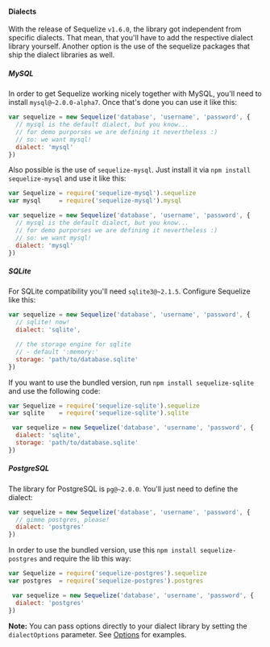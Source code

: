 #### Dialects

With the release of Sequelize `v1.6.0`, the library got independent from specific dialects. That mean, that you'll have to add the respective dialect library yourself. Another option is the use of the sequelize packages that ship the dialect libraries as well.

##### MySQL

In order to get Sequelize working nicely together with MySQL, you'll need to install `mysql@~2.0.0-alpha7`. Once that's done you can use it like this:

```js
var sequelize = new Sequelize('database', 'username', 'password', {
  // mysql is the default dialect, but you know...
  // for demo purporses we are defining it nevertheless :)
  // so: we want mysql!
  dialect: 'mysql'
})
```

Also possible is the use of `sequelize-mysql`. Just install it via `npm install sequelize-mysql` and use it like this:

```js
var Sequelize = require('sequelize-mysql').sequelize
var mysql     = require('sequelize-mysql').mysql

var sequelize = new Sequelize('database', 'username', 'password', {
  // mysql is the default dialect, but you know...
  // for demo purporses we are defining it nevertheless :)
  // so: we want mysql!
  dialect: 'mysql'
})
```

##### SQLite

For SQLite compatibility you'll need `sqlite3@~2.1.5`. Configure Sequelize like this:

```js
var sequelize = new Sequelize('database', 'username', 'password', {
  // sqlite! now!
  dialect: 'sqlite',

  // the storage engine for sqlite
  // - default ':memory:'
  storage: 'path/to/database.sqlite'
})
```

If you want to use the bundled version, run `npm install sequelize-sqlite` and use the following code:

```js
var Sequelize = require('sequelize-sqlite').sequelize
var sqlite    = require('sequelize-sqlite').sqlite

 var sequelize = new Sequelize('database', 'username', 'password', {
  dialect: 'sqlite',
  storage: 'path/to/database.sqlite'
})
```

##### PostgreSQL

The library for PostgreSQL is `pg@~2.0.0`. You'll just need to define the dialect:

```js
var sequelize = new Sequelize('database', 'username', 'password', {
  // gimme postgres, please!
  dialect: 'postgres'
})
```

In order to use the bundled version, use this `npm install sequelize-postgres` and require the lib this way:

```js
var Sequelize = require('sequelize-postgres').sequelize
var postgres  = require('sequelize-postgres').postgres

 var sequelize = new Sequelize('database', 'username', 'password', {
  dialect: 'postgres'
})
```

**Note:** You can pass options directly to your dialect library by setting the `dialectOptions` parameter. See [Options](#usage-options) for examples.
